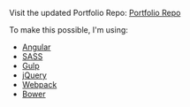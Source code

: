 Visit the updated Portfolio Repo: [Portfolio Repo](https://github.com/alanatreimanis/alanatreimanis.github.io)

To make this possible, I'm using:

 - [Angular](https://angularjs.org/)
 - [SASS](http://sass-lang.com/)
 - [Gulp](http://gulpjs.com/)
 - [jQuery](https://jquery.com/)
 - [Webpack](http://webpack.github.io/)
 - [Bower](http://bower.io/)
